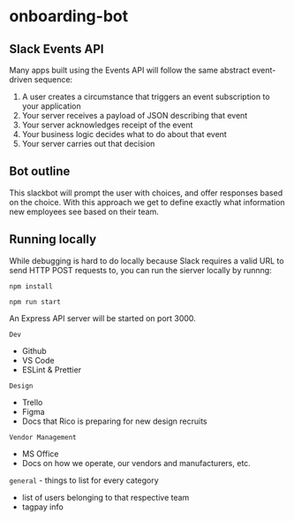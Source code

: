 # onboarding-bot

## Slack Events API
Many apps built using the Events API will follow the same abstract event-driven sequence:
1. A user creates a circumstance that triggers an event subscription to your application
1. Your server receives a payload of JSON describing that event
1. Your server acknowledges receipt of the event
1. Your business logic decides what to do about that event
1. Your server carries out that decision

## Bot outline

This slackbot will prompt the user with choices, and offer responses based on the choice. With this approach we get to define exactly what information new employees see based on their team. 

## Running locally

While debugging is hard to do locally because Slack requires a valid URL to send HTTP POST requests to, you can run the sierver locally by runnng:

```npm install```

```npm run start```

An Express API server will be started on port 3000.

`Dev`
* Github
* VS Code
* ESLint & Prettier

`Design`
* Trello
* Figma
* Docs that Rico is preparing for new design recruits

`Vendor Management`
* MS Office
* Docs on how we operate, our vendors and manufacturers, etc.

`general` - things to list for every category
* list of users belonging to that respective team
* tagpay info